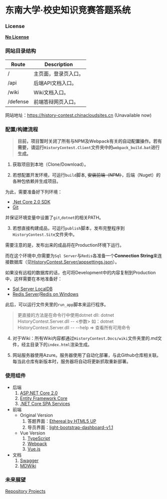 #  东南大学·校史知识竞赛答题系统

### License

**[No License](https://choosealicense.com/no-license/)**

### 网站目录结构

| Route | Description   |
| ----- | ------------- |
| /     | 主页面，登录页入口。 |
| /api  | 后端API文档入口。  |
| /wiki | Wiki文档入口。     |
| /defense | 前端答辩网页入口。  |

网站地址：https://history-contest.chinacloudsites.cn (Unavailable now)

### 配置/构建流程

> **目前，项目暂时关闭了所有与NPM及Webpack有关的自动配置操作。若有需要，请运行`HistoryContest.Client`文件夹中的`webpack_build.bat`进行生成。**

1. 获取项目到本地（Clone/Download）。

2. 若想配置开发环境，可运行`build`脚本, ~~安装前端（NPM）~~，后端（Nuget）的各种包依赖并生成项目。
  
  为此，需要准备好下列环境：
  - [.Net Core 2.0 SDK](https://www.microsoft.com/net/download/core)
  - [Git](https://git-scm.com/downloads)

  并保证环境变量中设置了`git`,`dotnet`的相关PATH。

3. 若想直接构建成品，可运行`publish`脚本，发布完整程序到`HistoryContest.Site`文件夹中。

  需要注意的是，发布出来的成品将在Production环境下运行。

  而在这个环境中,你需要为`Sql Server`与`Redis`各准备一个**Connection String**来连接数据库（见[HistoryContest.Server/appsettings.json](https://github.com/SEU-BugFourchive/HistoryContest.Server/blob/master/appsettings.json)）。

  如果没有远程的数据库的话，也可将Development中的内容复制到Production中，这样需要在本地准备好：
  - [Sql Server LocalDB](https://docs.microsoft.com/en-us/sql/database-engine/configure-windows/sql-server-2016-express-localdb)
  - [Redis Server](https://redis.io/download)/[Redis on Windows](https://github.com/MicrosoftArchive/redis/releases)

  此后，可以运行文件夹里的`run_app`脚本来运行程序。

  > 更直接的方法是在命令行中使用dotnet dll:
  > dotnet HistoryContest.Server.dll -- <参数>
  > 如：dotnet HistoryContest.Server.dll -- --help => 查看所有可用命令

4. 对于Wiki：所有Wiki内容都通过`HistoryContest.Docs/wiki`文件夹里的.md文件，经主目录下的`index.html`渲染生成。

5. 网站服务器使用Azure。服务器使用了自动化部署，与此Github仓库相关联。每当此仓库有新版本时，服务器将自动将更新抓取重新部署。

### 使用组件

* 后端
  1. [ASP.NET Core 2.0](https://docs.microsoft.com/en-us/aspnet/core/tutorials/)
  2. [Entity Framework Core](https://docs.microsoft.com/zh-cn/ef/core/)
  3. [.NET Core SPA Services](https://blogs.msdn.microsoft.com/webdev/2017/02/14/building-single-page-applications-on-asp-net-core-with-javascriptservices/)
* 前端
  - Original Version
    1. 答题界面：[Ethereal by HTML5 UP](https://html5up.net/ethereal)
    2. 导员界面：[light-bootstrap-dashboard-v1.1](http://demos.creative-tim.com/light-bootstrap-dashboard) 
  - Vue Version
    1. [TypeScript](https://www.tslang.cn/docs/home.html)
    2. [Webpack](http://www.jianshu.com/p/42e11515c10f)
    3. [Vue.js](https://cn.vuejs.org/v2/guide/)
* 文档
  1. [Swagger](https://docs.microsoft.com/en-us/aspnet/core/tutorials/web-api-help-pages-using-swagger)
  2. [MDWiki](http://dynalon.github.io/mdwiki/#!quickstart.md)

### 未来展望

[Repository Projects](https://github.com/SEU-BugFourchive/SEU-History-Contest-System/projects)